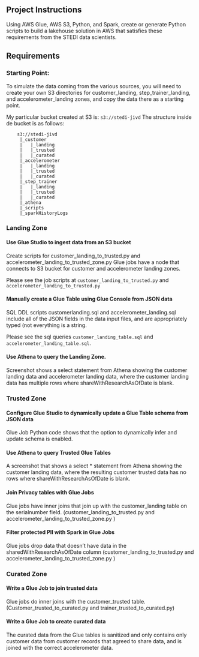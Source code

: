 ## Project Instructions

Using AWS Glue, AWS S3, Python, and Spark, create or generate Python scripts to build a lakehouse solution in AWS that satisfies these requirements from the STEDI data scientists.

## Requirements

### Starting Point:

To simulate the data coming from the various sources, you will need to create your own S3 directories for customer_landing, step_trainer_landing, and accelerometer_landing zones, and copy the data there as a starting point.

My particular bucket created at S3 is: ``` s3://stedi-jivd ```
The structure inside de bucket is as follows:

``` 
    s3://stedi-jivd
     |_customer
     |   |_landing
     |   |_trusted
     |   |_curated
     |_accelerometer
     |   |_landing
     |   |_trusted
     |   |_curated
     |_step_trainer
     |   |_landing
     |   |_trusted
     |   |_curated
     |_athena
     |_scripts
     |_sparkHistoryLogs    
```    

### Landing Zone

#### Use Glue Studio to ingest data from an S3 bucket

Create scripts for customer_landing_to_trusted.py and accelerometer_landing_to_trusted_zone.py Glue jobs have a node that connects to S3 bucket for customer and accelerometer landing zones.

Please see the job scripts at `customer_landing_to_trusted.py` and `accelerometer_landing_to_trusted.py` 

#### Manually create a Glue Table using Glue Console from JSON data

SQL DDL scripts customerlanding.sql and accelerometer_landing.sql include all of the JSON fields in the data input files, and are appropriately typed (not everything is a string.

Please see the sql queries `customer_landing_table.sql` and `accelerometer_landing_table.sql`.

#### Use Athena to query the Landing Zone.

Screenshot shows a select statement from Athena showing the customer landing data and accelerometer landing data, where the customer landing data has multiple rows where shareWithResearchAsOfDate is blank.

### Trusted Zone

#### Configure Glue Studio to dynamically update a Glue Table schema from JSON data

Glue Job Python code shows that the option to dynamically infer and update schema is enabled.

#### Use Athena to query Trusted Glue Tables

A screenshot that shows a select * statement from Athena showing the customer landing data, where the resulting customer trusted data has no rows where shareWithResearchAsOfDate is blank.

#### Join Privacy tables with Glue Jobs

Glue jobs have inner joins that join up with the customer_landing table on the serialnumber field. (customer_landing_to_trusted.py and accelerometer_landing_to_trusted_zone.py )

#### Filter protected PII with Spark in Glue Jobs

Glue jobs drop data that doesn’t have data in the sharedWithResearchAsOfDate column (customer_landing_to_trusted.py and accelerometer_landing_to_trusted_zone.py )

### Curated Zone

#### Write a Glue Job to join trusted data

Glue jobs do inner joins with the customer_trusted table. (Customer_trusted_to_curated.py and trainer_trusted_to_curated.py)

#### Write a Glue Job to create curated data

The curated data from the Glue tables is sanitized and only contains only customer data from customer records that agreed to share data, and is joined with the correct accelerometer data.
